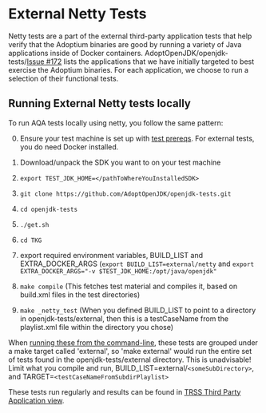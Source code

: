 # External Netty Tests

Netty tests are a part of the external third-party application tests that help verify that the Adoptium binaries are good by running a variety of Java applications inside of Docker containers. AdoptOpenJDK/openjdk-tests/[Issue #172](https://github.com/AdoptOpenJDK/openjdk-tests/issues/172) lists the applications that we have initially targeted to best exercise the Adoptium binaries. For each application, we choose to run a selection of their functional tests.

## Running External Netty tests locally

To run AQA tests locally using netty, you follow the same pattern:

0. Ensure your test machine is set up with [test prereqs](https://github.com/AdoptOpenJDK/openjdk-tests/blob/master/doc/Prerequisites.md). For external tests, you do need Docker installed.

1. Download/unpack the SDK you want to on your test machine

2. `export TEST_JDK_HOME=</pathToWhereYouInstalledSDK>`

3. `git clone https://github.com/AdoptOpenJDK/openjdk-tests.git`

4. `cd openjdk-tests`

5. `./get.sh`

6. `cd TKG`

7. export required environment variables, BUILD_LIST and EXTRA_DOCKER_ARGS (`export BUILD_LIST=external/netty` and `export EXTRA_DOCKER_ARGS="-v $TEST_JDK_HOME:/opt/java/openjdk"`

8. `make compile` (This fetches test material and compiles it, based on build.xml files in the test directories)

9. `make _netty_test` (When you defined BUILD_LIST to point to a directory in openjdk-tests/external, then this is a testCaseName from the playlist.xml file within the directory you chose)

When [running these from the command-line](https://github.com/AdoptOpenJDK/openjdk-tests/blob/master/doc/userGuide.md#local-testing-via-make-targets-on-the-commandline), these tests are grouped under a make target called 'external', so 'make external' would run the entire set of tests found in the openjdk-tests/external directory. This is unadvisable! Limit what you compile and run, BUILD_LIST=external/`<someSubDirectory>`, and TARGET=`<testCaseNameFromSubdirPlaylist>`

These tests run regularly and results can be found in [TRSS Third Party Application view](https://trss.adoptopenjdk.net/ThirdPartyAppView).
